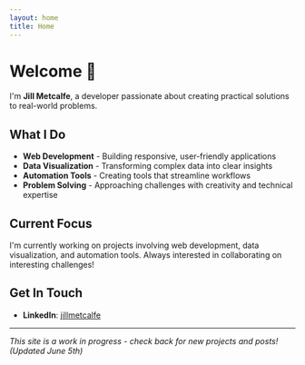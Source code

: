 ```yaml
---
layout: home
title: Home
---
```


# Welcome 👋

I'm **Jill Metcalfe**, a developer passionate about creating practical solutions to real-world problems.

## What I Do

- **Web Development** - Building responsive, user-friendly applications
- **Data Visualization** - Transforming complex data into clear insights  
- **Automation Tools** - Creating tools that streamline workflows
- **Problem Solving** - Approaching challenges with creativity and technical expertise

## Current Focus

I'm currently working on projects involving web development, data visualization, and automation tools. Always interested in collaborating on interesting challenges!

## Get In Touch

- **LinkedIn**: [jillmetcalfe](https://linkedin.com/in/jillmetcalfe)

---

*This site is a work in progress - check back for new projects and posts! (Updated June 5th)*
